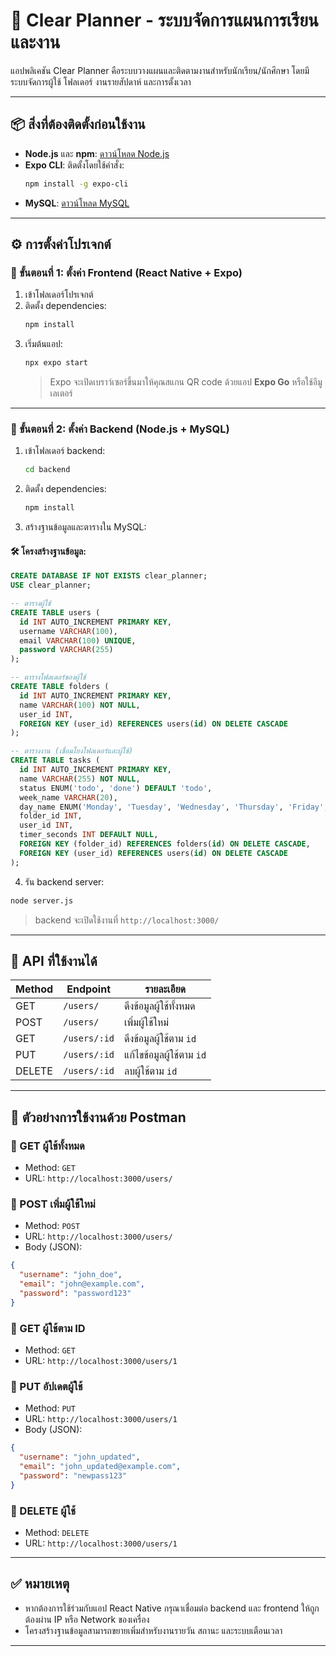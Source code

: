 ﻿# 📘 Clear Planner - ระบบจัดการแผนการเรียนและงาน

แอปพลิเคชัน Clear Planner คือระบบวางแผนและติดตามงานสำหรับนักเรียน/นักศึกษา โดยมีระบบจัดการผู้ใช้ โฟลเดอร์ งานรายสัปดาห์ และการตั้งเวลา

---

## 📦 สิ่งที่ต้องติดตั้งก่อนใช้งาน

- **Node.js** และ **npm**: [ดาวน์โหลด Node.js](https://nodejs.org/)
- **Expo CLI**: ติดตั้งโดยใช้คำสั่ง:
  ```bash
  npm install -g expo-cli
  ```
- **MySQL**: [ดาวน์โหลด MySQL](https://dev.mysql.com/downloads/installer/)

---

## ⚙️ การตั้งค่าโปรเจกต์

### 🔹 ขั้นตอนที่ 1: ตั้งค่า Frontend (React Native + Expo)

1. เข้าโฟลเดอร์โปรเจกต์
2. ติดตั้ง dependencies:
   ```bash
   npm install
   ```
3. เริ่มต้นแอป:
   ```bash
   npx expo start
   ```
   > Expo จะเปิดเบราว์เซอร์ขึ้นมาให้คุณสแกน QR code ด้วยแอป **Expo Go** หรือใช้อีมูเลเตอร์

---

### 🔸 ขั้นตอนที่ 2: ตั้งค่า Backend (Node.js + MySQL)

1. เข้าโฟลเดอร์ backend:
   ```bash
   cd backend
   ```
2. ติดตั้ง dependencies:
   ```bash
   npm install
   ```
3. สร้างฐานข้อมูลและตารางใน MySQL:

#### 🛠️ โครงสร้างฐานข้อมูล:
```sql
CREATE DATABASE IF NOT EXISTS clear_planner;
USE clear_planner;

-- ตารางผู้ใช้
CREATE TABLE users (
  id INT AUTO_INCREMENT PRIMARY KEY,
  username VARCHAR(100),
  email VARCHAR(100) UNIQUE,
  password VARCHAR(255)
);

-- ตารางโฟลเดอร์ของผู้ใช้
CREATE TABLE folders (
  id INT AUTO_INCREMENT PRIMARY KEY,
  name VARCHAR(100) NOT NULL,
  user_id INT,
  FOREIGN KEY (user_id) REFERENCES users(id) ON DELETE CASCADE
);

-- ตารางงาน (เชื่อมโยงโฟลเดอร์และผู้ใช้)
CREATE TABLE tasks (
  id INT AUTO_INCREMENT PRIMARY KEY,
  name VARCHAR(255) NOT NULL,
  status ENUM('todo', 'done') DEFAULT 'todo',
  week_name VARCHAR(20),
  day_name ENUM('Monday', 'Tuesday', 'Wednesday', 'Thursday', 'Friday', 'Saturday', 'Sunday'),
  folder_id INT,
  user_id INT,
  timer_seconds INT DEFAULT NULL,
  FOREIGN KEY (folder_id) REFERENCES folders(id) ON DELETE CASCADE,
  FOREIGN KEY (user_id) REFERENCES users(id) ON DELETE CASCADE
);
```

4. รัน backend server:
```bash
node server.js
```
> backend จะเปิดใช้งานที่ `http://localhost:3000/`

---

## 📡 API ที่ใช้งานได้

| Method | Endpoint           | รายละเอียด                      |
|--------|--------------------|-------------------------------|
| GET    | `/users/`          | ดึงข้อมูลผู้ใช้ทั้งหมด         |
| POST   | `/users/`          | เพิ่มผู้ใช้ใหม่                 |
| GET    | `/users/:id`       | ดึงข้อมูลผู้ใช้ตาม `id`        |
| PUT    | `/users/:id`       | แก้ไขข้อมูลผู้ใช้ตาม `id`      |
| DELETE | `/users/:id`       | ลบผู้ใช้ตาม `id`               |

---

## 📮 ตัวอย่างการใช้งานด้วย Postman

### 🔹 GET ผู้ใช้ทั้งหมด
- Method: `GET`
- URL: `http://localhost:3000/users/`

### 🔹 POST เพิ่มผู้ใช้ใหม่
- Method: `POST`
- URL: `http://localhost:3000/users/`
- Body (JSON):
```json
{
  "username": "john_doe",
  "email": "john@example.com",
  "password": "password123"
}
```

### 🔹 GET ผู้ใช้ตาม ID
- Method: `GET`
- URL: `http://localhost:3000/users/1`

### 🔹 PUT อัปเดตผู้ใช้
- Method: `PUT`
- URL: `http://localhost:3000/users/1`
- Body (JSON):
```json
{
  "username": "john_updated",
  "email": "john_updated@example.com",
  "password": "newpass123"
}
```

### 🔹 DELETE ผู้ใช้
- Method: `DELETE`
- URL: `http://localhost:3000/users/1`

---

## ✅ หมายเหตุ

- หากต้องการใช้ร่วมกับแอป React Native กรุณาเชื่อมต่อ backend และ frontend ให้ถูกต้องผ่าน IP หรือ Network ของเครื่อง
- โครงสร้างฐานข้อมูลสามารถขยายเพิ่มสำหรับงานรายวัน สถานะ และระบบเตือนเวลา

---
